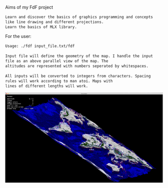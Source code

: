 Aims of my FdF project

	Learn and discover the basics of graphics programming and concepts like line drawing and different projections.
	Learn the basics of MLX library.

For the user:

	Usage: ./fdf input_file.txt/fdf

	Input file will define the geometry of the map. I handle the input file as an above parallel view of the map. The
	altitudes are represented with numbers seperated by whitespaces.

	All inputs will be converted to integers from characters. Spacing rules will work according to man atoi. Maps with
	lines of different lengths will work.

![WORLD-ICE](https://github.com/ksuomala/fdf/blob/master/images/fdf_world_ice.png)


